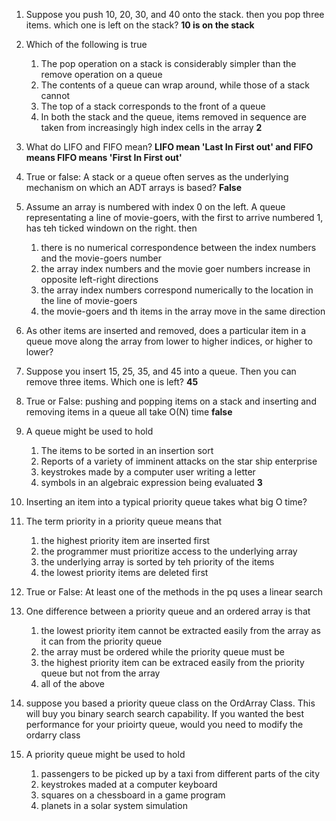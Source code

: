 1. Suppose you push 10, 20, 30, and 40 onto the stack.
    then you pop three items. which one is left on the stack?
    **10 is on the stack**
    
2. Which of the following is true
    1. The pop operation on a stack is considerably simpler than the remove operation on a queue
    2. The contents of a queue can wrap around, while those of a stack cannot
    3. The top of a stack corresponds to the front of a queue
    4. In both the stack and the queue, items removed in sequence are taken from increasingly high index cells in the array
   **2** 
3. What do LIFO and FIFO mean?
**LIFO mean 'Last In First out' and FIFO means FIFO means 'First In First out'**

4. True or false: A stack or a queue often serves as the underlying mechanism on which an ADT arrays is based? **False**

5. Assume an array is numbered with index 0 on the left. A queue representating a line of movie-goers, with the first to arrive numbered 1, has teh ticked windown on the right. then
    1. there is no numerical correspondence between the index numbers and the movie-goers number
    2. the array index numbers and the movie goer numbers increase in
    opposite left-right directions
    3. the array index numbers correspond numerically to the location in the line of movie-goers
    4. the movie-goers and th items in the array move in the same direction

6. As other items are inserted and removed, does a particular item in a queue move along the array from lower to higher indices, or higher to lower?

7. Suppose you insert 15, 25, 35, and 45 into a queue. Then you can remove three items. Which one is left? **45**

8. True or False: pushing and popping items on a stack and inserting and removing items in a queue all take O(N) time **false**

9. A queue might be used to hold
    1. The items to be sorted in an insertion sort
    2. Reports of a variety of imminent attacks on the star ship enterprise
    3. keystrokes made by a computer user writing a letter
    4. symbols in an algebraic expression being evaluated
   **3** 
10. Inserting an item into a typical priority queue takes what big O time?

11. The term priority in a priority queue means that
    1. the highest priority item are inserted first
    2. the programmer must prioritize access to the underlying array
    3. the underlying array is sorted by teh priority of the items
    4. the lowest priority items are deleted first
    
12. True or False: At least one of the methods in the pq uses a linear search

13. One difference between a priority queue and an ordered array is that
    1. the lowest priority item cannot be extracted easily from the array as it can from the priority queue
    2. the array must be ordered while the priority queue must be
    3. the highest priority item can be extraced easily from the priority queue but not from the array
    4. all of the above
    
14. suppose you based a priority queue class on the OrdArray Class. This will buy you binary search search capability. If you wanted the best performance for your prioirty queue, would you need to modify the ordarry class

15. A priority queue might be used to hold
    1. passengers to be picked up by a taxi from different parts of the city
    2. keystrokes maded at a computer keyboard
    3. squares on a chessboard in a game program
    4. planets in a solar system simulation
